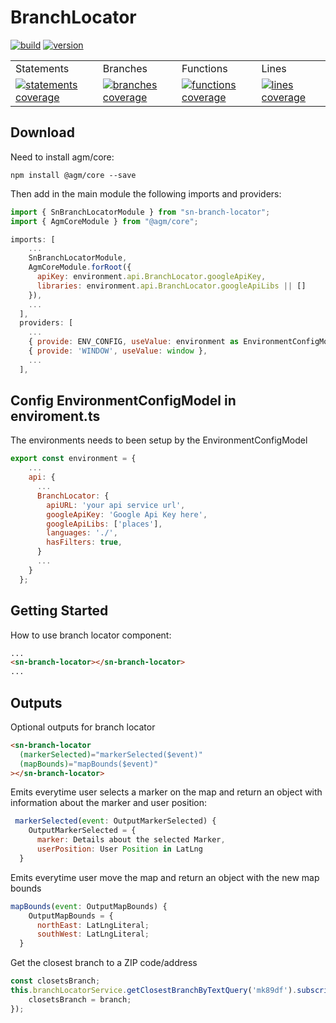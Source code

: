 # BranchLocator

<a href="https://nexus.devops.blue4sky.com/" rel="nofollow"><img id="Build" src="https://img.shields.io/badge/Build-OK-green.svg" alt="build"></a>
<a href="https://nexus.devops.blue4sky.com/" rel="nofollow"><img id="Version" src="https://img.shields.io/badge/Version-1.0.10-green.svg" alt="version"></a>

<table id="Coverage">
<tr><td>Statements</td><td>Branches</td><td>Functions</td><td>Lines</td></tr>
<tr>
<td>
<a href="https://nexus.devops.blue4sky.com/" rel="nofollow"><img id="Statements" src="https://img.shields.io/badge/Coverage-91.67%25-green.svg" alt="statements coverage"></a>
</td>
<td>
<a href="https://nexus.devops.blue4sky.com/" rel="nofollow"><img id="Branches" src="https://img.shields.io/badge/Coverage-78.9%25-green.svg" alt="branches coverage"></a>
</td>
<td>
<a href="https://nexus.devops.blue4sky.com/" rel="nofollow"><img id="Functions" src="https://img.shields.io/badge/Coverage-85.66%25-green.svg" alt="functions coverage"></a>
</td>
<td>
<a href="https://nexus.devops.blue4sky.com/" rel="nofollow"><img id="Lines" src="https://img.shields.io/badge/Coverage-91.12%25-green.svg" alt="lines coverage"></a>
</td>
</tr>
</table>

## Download

Need to install agm/core:

```npm
npm install @agm/core --save
```

Then add in the main module the following imports and providers:

```typescript
import { SnBranchLocatorModule } from "sn-branch-locator";
import { AgmCoreModule } from "@agm/core";
```

```js
imports: [
    ...
    SnBranchLocatorModule,
    AgmCoreModule.forRoot({
      apiKey: environment.api.BranchLocator.googleApiKey,
      libraries: environment.api.BranchLocator.googleApiLibs || []
    }),
    ...
  ],
  providers: [
    ...
    { provide: ENV_CONFIG, useValue: environment as EnvironmentConfigModel },
    { provide: 'WINDOW', useValue: window },
    ...
  ],
```

## Config EnvironmentConfigModel in enviroment.ts

The environments needs to been setup by the EnvironmentConfigModel

```js
export const environment = {
    ...
    api: {
      ...
      BranchLocator: {
        apiURL: 'your api service url',
        googleApiKey: 'Google Api Key here',
        googleApiLibs: ['places'],
        languages: './',
        hasFilters: true,
      }
      ...
    }
  };
```

## Getting Started

How to use branch locator component:

```html
...
<sn-branch-locator></sn-branch-locator>
...
```

## Outputs

Optional outputs for branch locator

```html
<sn-branch-locator
  (markerSelected)="markerSelected($event)"
  (mapBounds)="mapBounds($event)"
></sn-branch-locator>
```

Emits everytime user selects a marker on the map and return an object with information about the
marker and user position:

```js
 markerSelected(event: OutputMarkerSelected) {
    OutputMarkerSelected = {
      marker: Details about the selected Marker,
      userPosition: User Position in LatLng
  }
```

Emits everytime user move the map and return an object with the new map bounds

```js
mapBounds(event: OutputMapBounds) {
    OutputMapBounds = {
      northEast: LatLngLiteral;
      southWest: LatLngLiteral;
  }
```

Get the closest branch to a ZIP code/address

```js
const closetsBranch;
this.branchLocatorService.getClosestBranchByTextQuery('mk89df').subscribe(branch => {
    closetsBranch = branch;
});
```

